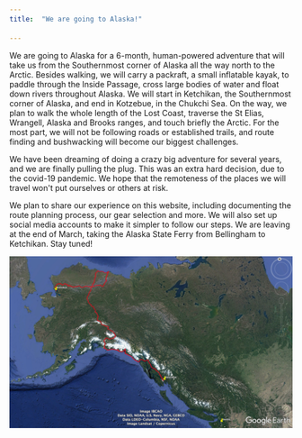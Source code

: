 ```yaml
---
title:  "We are going to Alaska!"

---
```

We are going to Alaska for a 6-month, human-powered adventure that will take us from the Southernmost corner of Alaska all the way north to the Arctic. Besides walking, we will carry a packraft, a small inflatable kayak, to paddle through the Inside Passage, cross large bodies of water and float down rivers throughout Alaska. We will start in Ketchikan, the Southernmost corner of Alaska, and end in Kotzebue, in the Chukchi Sea. On the way, we plan to walk the whole length of the Lost Coast, traverse the St Elias, Wrangell, Alaska and Brooks ranges, and touch briefly the Arctic. For the most part, we will not be following roads or established trails, and route finding and bushwacking will become our biggest challenges.

We have been dreaming of doing a crazy big adventure for several years, and we are finally pulling the plug. This was an extra hard decision, due to the covid-19 pandemic. We hope that the remoteness of the places we will travel won't put ourselves or others at risk. 

We plan to share our experience on this website, including documenting the route planning process, our gear selection and more. We will also set up social media accounts to make it simpler to follow our steps. We are leaving at the end of March, taking the Alaska State Ferry from Bellingham to Ketchikan. Stay tuned!

![A map of our trip -- Seattle is on the bottom right for reference!](/assets/images/route/google_earth_map.jpg)